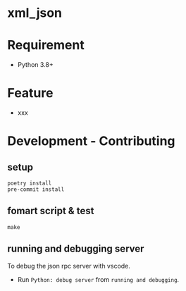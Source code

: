 # xml_json
<!--
[![Version](https://img.shields.io/pypi/v/asy)](https://pypi.org/project/asy)
[![License: MIT](https://img.shields.io/badge/license-MIT-yellow.svg)](https://opensource.org/licenses/MIT)
-->

# Requirement

- Python 3.8+

# Feature

- xxx

# Development - Contributing

## setup

``` shell
poetry install
pre-commit install
```

## fomart script & test

``` shell
make
```

## running and debugging server

To debug the json rpc server with vscode.

- Run `Python: debug server` from `running and debugging`.

